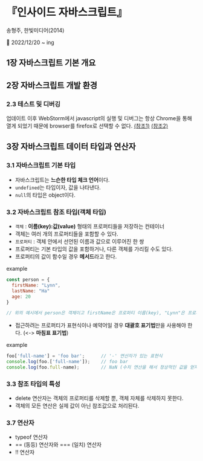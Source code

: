 # 『인사이드 자바스크립트』
송형주, 한빛미디어(2014)   

📝 2022/12/20 ~ ing   

## 1장 자바스크립트 기본 개요   

## 2장 자바스크립트 개발 환경   

### 2.3 테스트 및 디버깅
업데이트 이후 WebStorm에서 javascript의 실행 및 디버그는 항상 Chrome을 통해 열게 되었기 때문에 browser를 firefox로 선택할 수 없다. [(참조1)](https://intellij-support.jetbrains.com/hc/en-us/community/posts/115000493450-How-Do-I-Make-WebStorm-Use-Firefox-Developer-Edition-when-launching-debugger-) [(참조2)](https://www.jetbrains.com/help/webstorm/configuring-javascript-debugger.html)

## 3장 자바스크립트 데이터 타입과 연산자

### 3.1 자바스크립트 기본 타입
* 자바스크립트는 **느슨한 타입 체크 언어**이다.  
* `undefined`는 타입이자, 값을 나타낸다.
* `null`의 타입은 object이다.

### 3.2 자바스크립트 참조 타입(객체 타입)
* `객체` : **이름(key):값(value)** 형태의 프로퍼티들을 저장하는 컨테이너
* 객체는 여러 개의 프로퍼티들을 포함할 수 있다.
* `프로퍼티` : 객체 안에서 선언된 이름과 값으로 이루어진 한 쌍
* 프로퍼티는 기본 타입의 값을 포함하거나, 다른 객체를 가리킬 수도 있다.
* 프로퍼티의 값이 함수일 경우 **메서드**라고 한다.

example
```javascript
const person = {
  firstName: "Lynn",
  lastName: "Ha"
  age: 20
}

// 위의 예시에서 person은 객체이고 firstName은 프로퍼티 이름(key), "Lynn"은 프로퍼티 값(value)이다.
```  
  
* 접근하려는 프로퍼티가 표현식이나 예약어일 경우 **대괄호 표기법**만을 사용해야 한다. (<-> **마침표 표기법**)  
    
example
```javascript
foo['full-name'] = 'foo bar';      // '-' 연산자가 있는 표현식
console.log(foo.['full-name']);    // foo bar
console.log(foo.full-name);        // NaN (수치 연산을 해서 정상적인 값을 얻지 못할 때 출력되는 값)
```

### 3.3 참조 타입의 특성

* delete 연산자는 객체의 프로퍼티를 삭제할 뿐, 객체 자체를 삭제하지 못한다.
* 객체의 모든 연산은 실제 값이 아닌 참조값으로 처리된다.

### 3.7 연산자

* typeof 연산자
* == (동등) 연산자와 === (일치) 연산자
* !! 연산자
